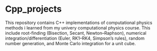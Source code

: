 # Cpp_projects
This repository contains C++ implementations of computational physics methods i learned from my univery computational physics course. This include root-finding (Bisection, Secant, Newton–Raphson), numerical integration/differentiation (Euler, RK1–RK4, Simpson’s rules), random number generation, and Monte Carlo integration for a unit cube.
